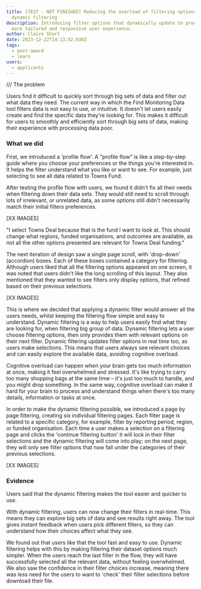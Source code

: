 ```yaml
---
title: (TEST - NOT FINISHED) Reducing the overload of filtering options with
  dynamic filtering
description: Introducing filter options that dynamically update to provide a
  more tailored and responsive user experience.
author: Claire Short
date: 2023-12-22T14:13:52.638Z
tags:
  - post-award
  - learn
users:
  - applicants
---
```

/// The problem



Users find it difficult to quickly sort through big sets of data and filter out what data they need. The current way in which the Find Monitoring Data tool filters data is not easy to use, or intuitive. It doesn't let users easily create and find the specific data they're looking for. This makes it difficult for users to smoothly and efficiently sort through big sets of data, making their experience with processing data poor.



### What we did 

First, we introduced a 'profile flow'. A "profile flow" is like a step-by-step guide where you choose your preferences or the things you're interested in. It helps the filter understand what you like or want to see. For example, just selecting to see all data related to Towns Fund. 

After testing the profile flow with users, we found it didn't fix all their needs when filtering down their data sets. They would still need to scroll through lots of irrelevant, or unrelated data, as some options still didn't necessarily match their initial filters preferences. 

\[XX IMAGES]

"I select Towns Deal because that is the fund I want to look at. This should change what regions, funded organisations, and outcomes are available, as not all the other options presented are relevant for Towns Deal funding."

The next iteration of design saw a single page scroll, with 'drop-down' (accordion) boxes. Each of these boxes contained a category for filtering. Although users liked that all the filtering options appeared on one screen, it was noted that users didn't like the long scrolling of this layout. They also mentioned that they wanted to see filters only display options, that refined based on their previous selections. 

\[XX IMAGES]

This is where we decided that applying a dynamic filter would answer all the users needs, whilst keeping the filtering flow simple and easy to understand. Dynamic filtering is a way to help users easily find what they are looking for, when filtering big group of data. Dynamic filtering lets a user choose filtering options, then only provides them with relevant options on their next filter. Dynamic filtering updates filter options in real time too, as users make selections. This means that users always see relevant choices and can easily explore the available data, avoiding cognitive overload.

Cognitive overload can happen when your brain gets too much information at once, making it feel overwhelmed and stressed. It's like trying to carry too many shopping bags at the same time – it's just too much to handle, and you might drop something. In the same way, cognitive overload can make it hard for your brain to process and understand things when there's too many details, information or tasks at once.

In order to make the dynamic filtering possible, we introduced a page by page filtering, creating six individual filtering pages. Each filter page is related to a specific category, for example, filter by reporting period, region, or funded organisation. Each time a user makes a selection on a filtering page and clicks the 'continue filtering button' it will lock in their filter selections and the dynamic filtering will come into play; on the next page, they will only see filter options that now fall under the categories of their previous selections. 



\[XX IMAGES]

### Evidence

Users said that the dynamic filtering makes the tool easier and quicker to use.

With dynamic filtering, users can now change their filters in real-time. This means they can explore big sets of data and see results right away. The tool gives instant feedback when users pick different filters, so they can understand how their choices affect what they see.

We found out that users like that the tool fast and easy to use. Dynamic filtering helps with this by making filtering their dataset options much simpler. When the users reach the last filter in the flow, they will have successfully selected all the relevant data, without feeling overwhelmed. We also saw the confidence in their filter choices increase, meaning there was less need for the users to want to 'check' their filter selections before download their file.